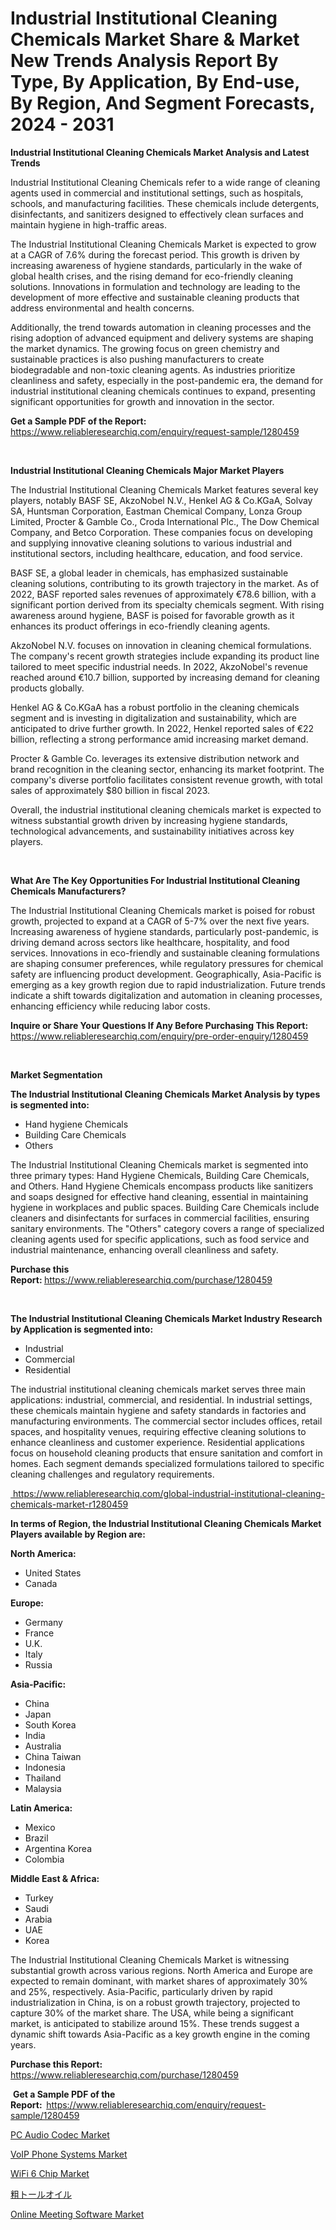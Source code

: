 <p><h1>Industrial Institutional Cleaning Chemicals Market Share & Market New Trends Analysis Report By Type, By Application, By End-use, By Region, And Segment Forecasts, 2024 - 2031</h1></p><p><strong>Industrial Institutional Cleaning Chemicals Market Analysis and Latest Trends</strong></p>
<p><p>Industrial Institutional Cleaning Chemicals refer to a wide range of cleaning agents used in commercial and institutional settings, such as hospitals, schools, and manufacturing facilities. These chemicals include detergents, disinfectants, and sanitizers designed to effectively clean surfaces and maintain hygiene in high-traffic areas.</p><p>The Industrial Institutional Cleaning Chemicals Market is expected to grow at a CAGR of 7.6% during the forecast period. This growth is driven by increasing awareness of hygiene standards, particularly in the wake of global health crises, and the rising demand for eco-friendly cleaning solutions. Innovations in formulation and technology are leading to the development of more effective and sustainable cleaning products that address environmental and health concerns.</p><p>Additionally, the trend towards automation in cleaning processes and the rising adoption of advanced equipment and delivery systems are shaping the market dynamics. The growing focus on green chemistry and sustainable practices is also pushing manufacturers to create biodegradable and non-toxic cleaning agents. As industries prioritize cleanliness and safety, especially in the post-pandemic era, the demand for industrial institutional cleaning chemicals continues to expand, presenting significant opportunities for growth and innovation in the sector.</p></p>
<p><strong>Get a Sample PDF of the Report:&nbsp;</strong> <a href="https://www.reliableresearchiq.com/enquiry/request-sample/1280459?utm_campaign=1102&utm_medium=2&utm_source=Github&utm_content=ia&utm_term=30092024&utm_id=industrial-institutional-cleaning-chemicals">https://www.reliableresearchiq.com/enquiry/request-sample/1280459</a></p>
<p>&nbsp;</p>
<p><strong>Industrial Institutional Cleaning Chemicals Major Market Players</strong></p>
<p><p>The Industrial Institutional Cleaning Chemicals Market features several key players, notably BASF SE, AkzoNobel N.V., Henkel AG & Co.KGaA, Solvay SA, Huntsman Corporation, Eastman Chemical Company, Lonza Group Limited, Procter & Gamble Co., Croda International Plc., The Dow Chemical Company, and Betco Corporation. These companies focus on developing and supplying innovative cleaning solutions to various industrial and institutional sectors, including healthcare, education, and food service.</p><p>BASF SE, a global leader in chemicals, has emphasized sustainable cleaning solutions, contributing to its growth trajectory in the market. As of 2022, BASF reported sales revenues of approximately €78.6 billion, with a significant portion derived from its specialty chemicals segment. With rising awareness around hygiene, BASF is poised for favorable growth as it enhances its product offerings in eco-friendly cleaning agents.</p><p>AkzoNobel N.V. focuses on innovation in cleaning chemical formulations. The company's recent growth strategies include expanding its product line tailored to meet specific industrial needs. In 2022, AkzoNobel's revenue reached around €10.7 billion, supported by increasing demand for cleaning products globally.</p><p>Henkel AG & Co.KGaA has a robust portfolio in the cleaning chemicals segment and is investing in digitalization and sustainability, which are anticipated to drive further growth. In 2022, Henkel reported sales of €22 billion, reflecting a strong performance amid increasing market demand.</p><p>Procter & Gamble Co. leverages its extensive distribution network and brand recognition in the cleaning sector, enhancing its market footprint. The company's diverse portfolio facilitates consistent revenue growth, with total sales of approximately $80 billion in fiscal 2023.</p><p>Overall, the industrial institutional cleaning chemicals market is expected to witness substantial growth driven by increasing hygiene standards, technological advancements, and sustainability initiatives across key players.</p></p>
<p>&nbsp;</p>
<p><strong>What Are The Key Opportunities For Industrial Institutional Cleaning Chemicals Manufacturers?</strong></p>
<p><p>The Industrial Institutional Cleaning Chemicals market is poised for robust growth, projected to expand at a CAGR of 5-7% over the next five years. Increasing awareness of hygiene standards, particularly post-pandemic, is driving demand across sectors like healthcare, hospitality, and food services. Innovations in eco-friendly and sustainable cleaning formulations are shaping consumer preferences, while regulatory pressures for chemical safety are influencing product development. Geographically, Asia-Pacific is emerging as a key growth region due to rapid industrialization. Future trends indicate a shift towards digitalization and automation in cleaning processes, enhancing efficiency while reducing labor costs.</p></p>
<p><strong>Inquire or Share Your Questions If Any Before Purchasing This Report:</strong> <a href="https://www.reliableresearchiq.com/enquiry/pre-order-enquiry/1280459?utm_campaign=1102&utm_medium=2&utm_source=Github&utm_content=ia&utm_term=30092024&utm_id=industrial-institutional-cleaning-chemicals">https://www.reliableresearchiq.com/enquiry/pre-order-enquiry/1280459</a></p>
<p>&nbsp;</p>
<p><strong>Market Segmentation</strong></p>
<p><strong>The Industrial Institutional Cleaning Chemicals Market Analysis by types is segmented into:</strong></p>
<p><ul><li>Hand hygiene Chemicals</li><li>Building Care Chemicals</li><li>Others</li></ul></p>
<p><p>The Industrial Institutional Cleaning Chemicals market is segmented into three primary types: Hand Hygiene Chemicals, Building Care Chemicals, and Others. Hand Hygiene Chemicals encompass products like sanitizers and soaps designed for effective hand cleaning, essential in maintaining hygiene in workplaces and public spaces. Building Care Chemicals include cleaners and disinfectants for surfaces in commercial facilities, ensuring sanitary environments. The "Others" category covers a range of specialized cleaning agents used for specific applications, such as food service and industrial maintenance, enhancing overall cleanliness and safety.</p></p>
<p><strong>Purchase this Report:&nbsp;</strong><a href="https://www.reliableresearchiq.com/purchase/1280459?utm_campaign=1102&utm_medium=2&utm_source=Github&utm_content=ia&utm_term=30092024&utm_id=industrial-institutional-cleaning-chemicals">https://www.reliableresearchiq.com/purchase/1280459</a></p>
<p>&nbsp;</p>
<p><strong>The Industrial Institutional Cleaning Chemicals Market Industry Research by Application is segmented into:</strong></p>
<p><ul><li>Industrial</li><li>Commercial</li><li>Residential</li></ul></p>
<p><p>The industrial institutional cleaning chemicals market serves three main applications: industrial, commercial, and residential. In industrial settings, these chemicals maintain hygiene and safety standards in factories and manufacturing environments. The commercial sector includes offices, retail spaces, and hospitality venues, requiring effective cleaning solutions to enhance cleanliness and customer experience. Residential applications focus on household cleaning products that ensure sanitation and comfort in homes. Each segment demands specialized formulations tailored to specific cleaning challenges and regulatory requirements.</p></p>
<p><a href="https://www.reliableresearchiq.com/global-industrial-institutional-cleaning-chemicals-market-r1280459?utm_campaign=1102&utm_medium=2&utm_source=Github&utm_content=ia&utm_term=30092024&utm_id=industrial-institutional-cleaning-chemicals">&nbsp;https://www.reliableresearchiq.com/global-industrial-institutional-cleaning-chemicals-market-r1280459</a></p>
<p><strong>In terms of Region, the Industrial Institutional Cleaning Chemicals Market Players available by Region are:</strong></p>
<p>
    <p> <strong> North America: </strong>
        <ul>
            <li>United States</li>
            <li>Canada</li>
        </ul>
        </p> 
    <p> <strong> Europe: </strong>
        <ul>
            <li>Germany</li>
            <li>France</li>
            <li>U.K.</li>
            <li>Italy</li>
            <li>Russia</li>
        </ul>
        </p> 
    <p> <strong> Asia-Pacific: </strong>
        <ul>
            <li>China</li>
            <li>Japan</li>
            <li>South Korea</li>
            <li>India</li>
            <li>Australia</li>
            <li>China Taiwan</li>
            <li>Indonesia</li>
            <li>Thailand</li>
            <li>Malaysia</li>
        </ul>
        </p> 
    <p> <strong> Latin America: </strong>
        <ul>
            <li>Mexico</li>
            <li>Brazil</li>
            <li>Argentina Korea</li>
            <li>Colombia</li>
        </ul>
        </p> 
    <p> <strong> Middle East & Africa: </strong>
        <ul>
            <li>Turkey</li>
            <li>Saudi</li>
            <li>Arabia</li>
            <li>UAE</li>
            <li>Korea</li>
        </ul>
    </p>
    </p>
<p><p>The Industrial Institutional Cleaning Chemicals Market is witnessing substantial growth across various regions. North America and Europe are expected to remain dominant, with market shares of approximately 30% and 25%, respectively. Asia-Pacific, particularly driven by rapid industrialization in China, is on a robust growth trajectory, projected to capture 30% of the market share. The USA, while being a significant market, is anticipated to stabilize around 15%. These trends suggest a dynamic shift towards Asia-Pacific as a key growth engine in the coming years.</p></p>
<p><strong>Purchase this Report: </strong><a href="https://www.reliableresearchiq.com/purchase/1280459?utm_campaign=1102&utm_medium=2&utm_source=Github&utm_content=ia&utm_term=30092024&utm_id=industrial-institutional-cleaning-chemicals">https://www.reliableresearchiq.com/purchase/1280459</a></p>
<p>&nbsp;<strong>Get a Sample PDF of the Report:&nbsp;&nbsp;</strong><a href="https://www.reliableresearchiq.com/enquiry/request-sample/1280459?utm_campaign=1102&utm_medium=2&utm_source=Github&utm_content=ia&utm_term=30092024&utm_id=industrial-institutional-cleaning-chemicals">https://www.reliableresearchiq.com/enquiry/request-sample/1280459</a></p>
<p><strong></strong></p>
<p><p><a href="https://issuu.com/reportprime-2/docs/pc-audio-codec-market-size-2030.ppt_ce4972703dbc6f?utm_campaign=1102&utm_medium=2&utm_source=Github&utm_content=ia&utm_term=30092024&utm_id=industrial-institutional-cleaning-chemicals">PC Audio Codec Market</a></p><p><a href="https://www.linkedin.com/pulse/analyzing-key-drivers-voip-phone-systems-market-trends-future-bcogf?utm_campaign=1102&utm_medium=2&utm_source=Github&utm_content=ia&utm_term=30092024&utm_id=industrial-institutional-cleaning-chemicals">VoIP Phone Systems Market</a></p><p><a href="https://issuu.com/reportprime-2/docs/wifi-6-chip-market-size-2030.pptx_e598909f5f43dc?utm_campaign=1102&utm_medium=2&utm_source=Github&utm_content=ia&utm_term=30092024&utm_id=industrial-institutional-cleaning-chemicals">WiFi 6 Chip Market</a></p><p><a href="https://github.com/mohamedbakry57/Market-Research-Report-List-6/blob/main/399916915989.md?utm_campaign=1102&utm_medium=2&utm_source=Github&utm_content=ia&utm_term=30092024&utm_id=industrial-institutional-cleaning-chemicals">粗トールオイル</a></p><p><a href="https://www.linkedin.com/pulse/mapping-online-meeting-software-market-trends-challenges-breakthroughs-mfo8f?utm_campaign=1102&utm_medium=2&utm_source=Github&utm_content=ia&utm_term=30092024&utm_id=industrial-institutional-cleaning-chemicals">Online Meeting Software Market</a></p></p>